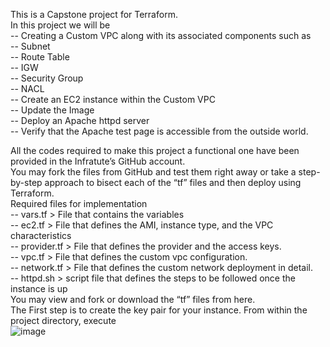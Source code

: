 This is a Capstone project for Terraform.</br>
In this project we will be</br>
	-- Creating a Custom VPC along with its associated components such as</br>
		-- Subnet</br>
		-- Route Table</br>
		-- IGW</br>
		-- Security Group</br>
		-- NACL</br>
	-- Create an EC2 instance within the Custom VPC</br>
	-- Update the Image</br>
	-- Deploy an Apache httpd server</br>
	-- Verify that the Apache test page is accessible from the outside world.</br>

All the codes required to make this project a functional one have been provided in the Infratute’s GitHub account.</br>
You may fork the files from GitHub and test them right away or take a step-by-step approach to bisect each of the “tf” files and then deploy using Terraform.</br>
Required files for implementation</br>
	-- vars.tf > File that contains the variables</br>
	-- ec2.tf > File that defines the AMI, instance type, and the VPC characteristics</br>
	-- provider.tf > File that defines the provider and the access keys.</br>
	-- vpc.tf > File that defines the custom vpc configuration.</br>
	-- network.tf > File that defines the custom network deployment in detail.</br>
	-- httpd.sh > script file that defines the steps to be followed once the instance is up</br>
You may view and fork or download the “tf” files from here.</br>
The First step is to create the key pair for your instance. From within the project directory, execute</br>
![image](https://user-images.githubusercontent.com/87716160/162858434-0ddb449a-301f-428f-8c23-cde814d45f45.png)</br>
